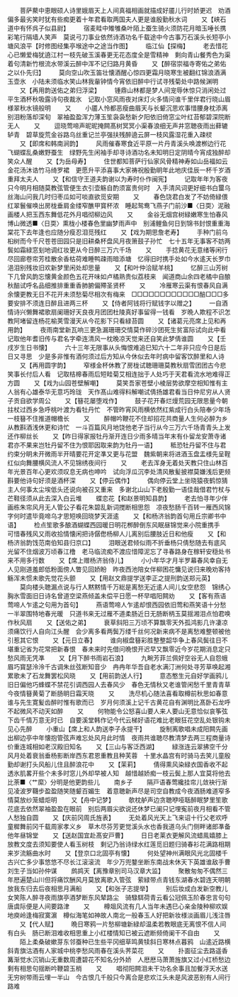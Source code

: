 <!-- { "loadSidebar": true } -->
　　菩萨藂中恵眼硕人诗里娥眉天上人间真福相画就描成好靥儿行时娇更迟　劝酒偏多最劣笑时犹有些痴更着十年君看取两国夫人更是谁殷勤秋水词
　　又【峡石道中有怀呉子似县尉】
　　宿麦畦中雉雊桑叶陌上蚕生骑火须防花月暗玉唾长携彩笔行隔墙人笑声　莫说弓刀事业依然诗酒功名千载途中今古事万石溪头长短亭小塘风浪平【时修图经集亭堠途中之途当作图】
　　临江仙【探梅】
　　老去惜花心已懒爱梅犹遶江村一枝先破玉溪春更无花态度全是雪精神　剩向青山餐秀色为渠着句清新竹根流水带溪云醉中浑不记归路月黄昏
　　又【醉宿崇福寺寄佑之弟佑之以仆先归】
　　莫向空山吹玉笛壮懐酒醒心惊四更霜月晓寒生被翻红锦浪酒满玉壶氷　小陆未须临水笑山林我軰钟情今宵依旧醉中行试寻残菊处中路候渊明
　　又【再用韵送佑之弟归浮梁】
　　锺鼎山林都是梦人间宠辱休惊只消闲处过平生酒杯秋吸露诗句夜裁氷　记取小窓风雨夜对床灯火多情问谁千里伴君行晓山眉様翠秋水镜般明
　　又
　　小靥人怜都恶瘦曲眉天与长颦沉思欢事惜腰身枕添离别泪粉落却深旬　翠袖盈盈浑力薄玉笙袅袅愁新夕阳依旧倚窓尘叶红苔郁碧深院断无人
　　又
　　逗晓莺啼声昵昵掩闗髙树冥冥小渠春浪细无声井窓聴夜雨出藓辘轳青　碧草旋荒金谷路乌丝重记兰亭强扶残醉遶云屏一枝风露湿花重入疎棂
　　又【即席和韩南涧韵】
　　风雨催春寒食近平原一片丹青溪头唤渡栁边行花飞蝴蝶乱桑嫩野蚕生　绿野先生闲袖手却寻诗酒功名未知明日定阴晴今宵成独醉却笑众人醒
　　又【为岳母寿】
　　住世都知菩萨行仙家风骨精神寿如山岳福如云金花汤沐诰竹马绮罗裙　更愿升平添喜事大家祷祝殷勤眀年此地庆佳辰一杯千岁酒重拜太夫人
　　又【和信守王道夫韵谢以为寿时仆作闽宪】
　　记取年年为客夜只今明月相随莫教弦管便生衣引壶觞自酌须富贵何时　入手清风词更好细书白蠒乌丝海山问我几时归枣瓜如可啖直欲觅安期
　　又
　　春色饶君白发了不妨倚緑偎红翠鬟催唤出房栊垂肩金缕窄醮甲寳杯浓　睡起鸳鸯飞燕子门前沙■〈日耎〉泥融画楼人把玉西东舞低花外月唱彻柳边风
　　又
　　金谷无烟宫树緑嫩寒生怕春风博山微透■〈日耎〉熏栊小楼春色里幽梦雨声中　别浦鲤鱼何日到锦书封恨重重海棠花下去年逢也应随分瘦忍泪觅残红
　　又【戏为期思詹老寿】
　　手种门前乌桕树而今千尺苍苍田园只是旧耕桑杯盘风月夜箫鼓子孙忙　七十五年无事客不妨两鬓如霜緑窓刬地调红妆更从今日醉三万六千场
　　又
　　手捻黄花无意绪等闲行尽回廊卷帘芳桂散余香枯荷难睡鸭疎雨暗添塘　忆得旧时携手处如今水逺天长罗巾浥泪别残妆旧欢新梦里闲处却思量
　　又【和叶仲洽赋羊桃】
　　忆醉三山芳树下几曾风韵忘懐黄金颜色五花开味如卢橘熟贵似荔枝来　闻道商山余四老橘中自酿秋醅试呼名品细推排重重香肺腑偏殢圣贤杯
　　又
　　冷雁寒云渠有恨春风自满余懐更教无日不花开未须愁菊尽相次有梅来　□□□□□□□□□□□□醅□□□多要安排不须连日醉且进两三杯
　　又【侍者阿钱将行赋钱字以赠之】
　　一自酒情诗兴懒舞裙歌扇阑珊好天良夜月团团杜陵真好事留得一钱看　岁晩人欺程不识怎教阿堵留连杨花榆荚雪漫天从今花影下只看緑苔圆
　　又【诸葛元亮席上见和再用韵】
　　夜雨南堂新瓦响三更急漏珊珊交情莫作碎沙团死生贫富际试向此中看　记取他年耆旧传与君名字牵连清风一枕晚凉天觉来还自笑此梦倩谁圆
　　又【壬戌岁生日书懐】
　　六十三年无限事从头悔恨难追巳知六十二年非只应今日是后日又寻思　少是多非惟有酒何须过后方知从今休似去年时病中留客饮醉里和人诗
　　又【再用圆字韵】
　　窄様金杯休教了房栊试聴珊珊莫教秋扇雪团团古今悲笑事长付后人看　记取桔槔春雨后短畦菊艾相连拙于人处巧于天君看流水地难得正方圆
　　又【戏为山园苍壁解嘲】
　　莫笑吾家苍壁小棱层势欲摩空相知惟有主人翁有心雄泰华无意巧玲珑　天作髙山难得料解嘲试倩扬雄君看当日仲尼穷从人贤子贡自欲学周公
　　又【簮花屡堕戏作】
　　鼓子花开春烂熳荒园无限思量今朝拄杖过西乡急呼桃叶渡为看牡丹忙　不管昨宵风雨横依然红紫成行白头陪奉少年场一枝簮不住推道帽檐长
　　又
　　醉帽吟鞭花不住却招花共商量人生何必醉为乡从教斟酒浅休更和诗忙　一斗百篇风月地饶他老子当行从今三万六千场青青头上发还作柳丝长
　　又【昨日得家报牡丹渐开连日少雨多晴当年末有仆留龙安萧寺诸君亦不果来岂牡丹留不住为恨耶因取来韵为牡丹一语】
　　秪恐牡丹留不住与君约束分眀未开微雨半开晴要花开定凖又更与花盟　魏紫朝来将进酒玉盘盂様先呈鞓红似向舞腰横风流人不见锦绣夜间行
　　又
　　老去浑身无着处天教只住山林百年光景百年心更欢须叹息无病也呻吟　试向浮瓜沉李处清风散髪披襟莫嫌浅后更频斟要他诗句好须是酒杯深
　　又【停云偶作】
　　偶向停云堂上坐晓猿夜鹤惊猜主人何事太尘埃低头还说向被召又重来　多谢北山山下老殷勤一语佳哉借君竹杖与芒鞋径须从此去深入白云堆
　　蝶恋花【和赵景明知县韵】
　　老去怕寻年少伴画栋朱帘风月无人管公子看花朱碧乱新词搅断相思怨　凉夜愁肠千百转一雁西风锦字何时遣毕竟啼乌才思短唤回晓梦天涯逺
　　又【和杨济翁韵首句用丘宗卿书中语】
　　检点笙歌多酿酒蝴蝶西园暖日明花栁醉倒东风眠昼锦觉来小院重携手　可惜春残风又雨收拾情懐闲把诗僝僽杨柳人儿离别后腰肢近日和他瘦
　　又【和杨济翁韵饯范南伯知县归京口】
　　泪眼送君倾似雨不折垂杨只倩愁随去有底风光留不住烟波万顷春江橹　老马临流痴不渡应惜障泥忘了寻春路身在稼轩安穏处书来不用多行数
　　又【席上赠杨济翁侍儿】
　　小小年华才月半罗幕春风幸自无人见刚道羞郎低粉面傍人瞥见回娇盼　昨夜西池陪女伴柳困花慵见说归来晚劝客持觞浑未惯未歌先觉花头颤
　　又【用赵文鼎提学送李正之提刑韵送郑元英】
　　莫向楼头聴漏点说与行人黙黙情千万総是离愁无近逺人间儿女空悲怨　锦绣心胸氷雪面旧日诗名曾道空梁燕倾盖未偿平日愿一杯早唱阳闗劝
　　又【客有燕语莺啼人乍逺之句用为首句】
　　燕语莺啼人乍逺却恨西园依旧莺和燕笑语十分愁一半翠围特地春光暖　只道书来无过雁不道柔肠近日无肠断柄玉莫揺湘泪点怕君唤作秋风扇
　　又【送佑之弟】
　　衰草斜阳三万顷不算飘零天外孤鸿影几许凄凉须痛饮行人自向江头醒　会少离多看两鬓万缕千丝何况新来病不是离愁难整顿被他引惹其它恨
　　又【元日立春】
　　谁向椒盘簮彩胜整整韶华争上春风鬓往日不堪重记省为花常把新春恨　春未来时先借问晩恨开迟早又飘零近今岁花期消息定只愁风雨无凭凖
　　又【月下醉书雨岩石浪】
　　九畹芳菲兰佩好空谷无人自怨蛾眉巧寳瑟泠泠千古调朱丝弦断知音少　冉冉年华吾自老水满汀洲何处寻芳草唤起湘累歌未了石龙舞罢松风晓
　　又【用前韵送人行】
　　意态憨生元自好学画鸦儿旧日偏他巧蜂蝶不禁花引调西园人去春风少　春色无情秋又老谁管闲愁千里青青草今夜情簮黄菊了断肠眀日霜天晓
　　又
　　洗尽机心随法喜看取樽前秋思如春意谁与先生寛髪齿醉时惟有歌而已　岁月何须溪上记千古黄花自有渊明比髙卧石龙呼不起微风不动天如醉
　　又
　　何物能令公怒喜山要人来人要山无意恰似哀筝弦下齿千情万意无时已　自要溪堂韩作记今代云梯好语花难比老眼狂花空乱处银钩未见心先醉
　　小重山【席上和人韵送李子永提干】
　　旋制离歌唱未成阳闗先画出柳边亭中年懐抱管弦声难忘处风月此时情　夜雨共谁聴尽教清梦去两三程商量诗价重连城相如老汉殿旧知名
　　又【三山与客泛西湖】
　　緑涨连云翠拂空千分风月处着衰翁垂杨影断岸西东君恩重教且种芙蓉　十里水晶宫有时骑马去笑儿童殷勤却谢打头风船儿住且醉浪花中
　　又【茉莉】
　　倩得熏风染緑衣国香收不起透氷肌畧开些个未多时窓儿外却早被人知　越惜越娇痴一枝云鬓上那人宜莫将他去比荼■〈艹縻〉分明是他更韵些儿
　　南乡子
　　隔戸语春莺纔挂帘儿敛袂行渐见凌波罗韈步盈盈随笑随颦百媚生　着意聴新声尽是司空自教成今夜酒肠难道窄多情莫放纱笼蜡炬明
　　又【舟中记梦】
　　欹枕舻声边贪聴咿哑聒醉眠梦里笙歌花底去依然翠袖盈盈在眼前　别后两眉尖欲说还休梦已阑只记埋寃前夜月相看不管人愁独自圆
　　又【庆前冈周氏旌表】
　　无处着风光天上飞来诏十行父老欢呼童穉舞前冈千载周家孝义乡　草木尽芬芳更觉溪头水也香我道乌头门侧畔诸郎凖备他年昼锦堂
　　又【送赵国宜赴髙安戸曹】
　　日日老莱衣更解风流蜡鳯嬉膝上放教文度去须知要使人看玉树枝　剩记乃翁诗绿水红莲觅旧题归骑春衫花满路相期来岁流觞曲水时
　　又【登京口北固亭有懐】
　　何处望神州满眼风光北固楼千古兴亡多少事悠悠不尽长江滚滚流　年少万兜鍪坐断东南战未休天下英雄谁敌手曹刘生子当如孙仲谋
　　鹧鸪天【离豫章别司马汉章大监】
　　聚散匆匆不偶然三年厯遍楚山川但将痛饮酬风月莫放离歌入管弦　萦緑带点青钱东湖春水碧连天明朝放我东归去后夜相思月满船
　　又【和张子志提举】
　　别后妆成白发新空教儿女笑陈人醉寻夜雨旗亭酒梦断东风辇路尘　骑騄駬荷青云看公冠佩玉阶春忠言句句唐虞际便是人间要路津
　　又
　　樽爼风流有几人当年未遇巳心亲金陵种柳欢娱地庾岭逢梅寂寞濵　樽似海笔如神故人南北一般春玉人好把新妆様淡画眉儿浅注唇
　　又【代人赋】
　　晩日寒鸦一片愁柳塘新緑却温柔若教眼底无离恨不信人间有白头　肠已断泪难收相思重上小红楼情知已被云遮断频倚阑干不自由
　　又
　　陌上柔桑破嫰芽东邻蚕种已生些平冈细草鸣黄犊斜日寒林点暮鸦　山逺近路横斜青旗沽酒有人家城中桃李愁风雨春在溪头荠菜花
　　又
　　扑面征尘去路遥香篝渐觉水沉销山无重数周遭碧花不知名分外娇　人厯厯马萧萧旌旗又过小红桥愁边剩有相思句揺断吟鞭碧玉梢
　　又
　　唱彻阳闗泪未干功名余事且加餐浮天水送无穷树带雨云埋一半山　今古恨几千般只今离合是悲欢江头未是风波恶别有人间行路难
